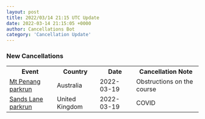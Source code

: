 ```yaml
---
layout: post
title: 2022/03/14 21:15 UTC Update
date: 2022-03-14 21:15:05 +0000
author: Cancellations Bot
category: 'Cancellation Update'
---
```


<h3>New Cancellations</h3>
<div class='hscrollable'>
<table style='width: 100%'>
    <tr>
        <th>Event</th>
        <th>Country</th>
        <th>Date</th>
        <th>Cancellation Note</th>
    </tr>
    <tr>
        <td><a href="https://www.parkrun.com.au/mtpenang">Mt Penang parkrun</a></td>
        <td>Australia</td>
        <td>2022-03-19</td>
        <td>Obstructions on the course</td>
    </tr>
    <tr>
        <td><a href="">Sands Lane parkrun</a></td>
        <td>United Kingdom</td>
        <td>2022-03-19</td>
        <td>COVID</td>
    </tr>
</table>
</div>
